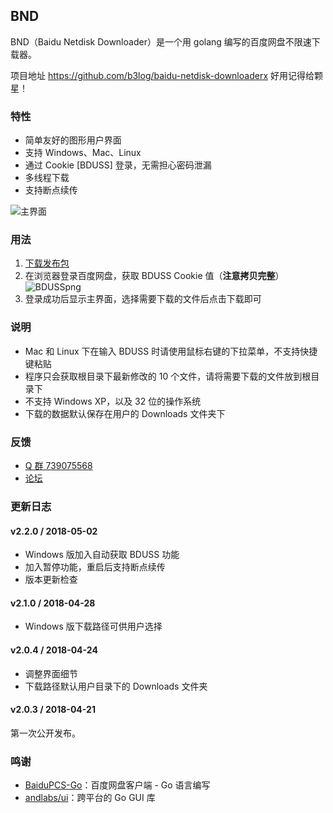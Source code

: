 ## BND

BND（Baidu Netdisk Downloader）是一个用 golang 编写的百度网盘不限速下载器。

项目地址 https://github.com/b3log/baidu-netdisk-downloaderx 好用记得给颗星！

### 特性

* 简单友好的图形用户界面
* 支持 Windows、Mac、Linux
* 通过 Cookie [BDUSS] 登录，无需担心密码泄漏
* 多线程下载
* 支持断点续传

![主界面](https://img.hacpai.com/file/2018/04/5aebc46de06c4d29aec91d65751aff5a_.png)

### 用法

1. [下载发布包](https://share.weiyun.com/57zViCm)
2. 在浏览器登录百度网盘，获取 BDUSS Cookie 值（**注意拷贝完整**）
   ![BDUSSpng](https://img.hacpai.com/file/2018/04/d1a78d5163f644d7931925ef5edbf9dd_BDUSS.png)
3. 登录成功后显示主界面，选择需要下载的文件后点击下载即可

### 说明

* Mac 和 Linux 下在输入 BDUSS 时请使用鼠标右键的下拉菜单，不支持快捷键粘贴
* 程序只会获取根目录下最新修改的 10 个文件，请将需要下载的文件放到根目录下
* 不支持 Windows XP，以及 32 位的操作系统
* 下载的数据默认保存在用户的 Downloads 文件夹下

### 反馈

* [Q 群 739075568](https://shang.qq.com/wpa/qunwpa?idkey=e1b4287d075e86792f42f413f75943c91da37d074649d28c51aa6d48361631ba)
* [论坛](https://hacpai.com/article/1524460877352)

### 更新日志

#### v2.2.0 / 2018-05-02

* Windows 版加入自动获取 BDUSS 功能
* 加入暂停功能，重启后支持断点续传
* 版本更新检查

#### v2.1.0 / 2018-04-28

* Windows 版下载路径可供用户选择

#### v2.0.4 / 2018-04-24

* 调整界面细节
* 下载路径默认用户目录下的 Downloads 文件夹

#### v2.0.3 / 2018-04-21

第一次公开发布。

### 鸣谢

* [BaiduPCS-Go](https://github.com/iikira/BaiduPCS-Go)：百度网盘客户端 - Go 语言编写
* [andlabs/ui](https://github.com/andlabs/ui)：跨平台的 Go GUI 库
